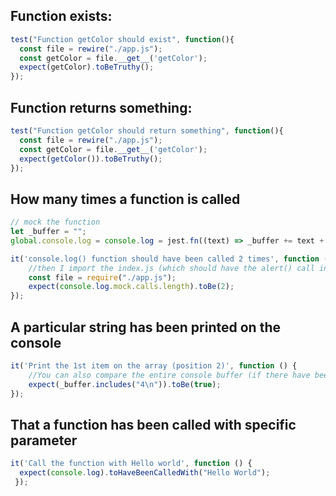 



## Function exists:  

```js
test("Function getColor should exist", function(){
  const file = rewire("./app.js");
  const getColor = file.__get__('getColor');
  expect(getColor).toBeTruthy();
});

```

## Function returns something:  

```js
test("Function getColor should return something", function(){
  const file = rewire("./app.js");
  const getColor = file.__get__('getColor');
  expect(getColor()).toBeTruthy();
});

```

## How many times a function is called

```js
// mock the function
let _buffer = "";
global.console.log = console.log = jest.fn((text) => _buffer += text + "\n");

it('console.log() function should have been called 2 times', function () {
    //then I import the index.js (which should have the alert() call inside)
    const file = require("./app.js");
    expect(console.log.mock.calls.length).toBe(2);
});
```

## A particular string has been printed on the console
```js
it('Print the 1st item on the array (position 2)', function () {
    //You can also compare the entire console buffer (if there have been several console.log calls on the exercise)
    expect(_buffer.includes("4\n")).toBe(true);
});
```

## That a function has been called with specific parameter

```js
it('Call the function with Hello world', function () {
  expect(console.log).toHaveBeenCalledWith("Hello World");
 });
```

